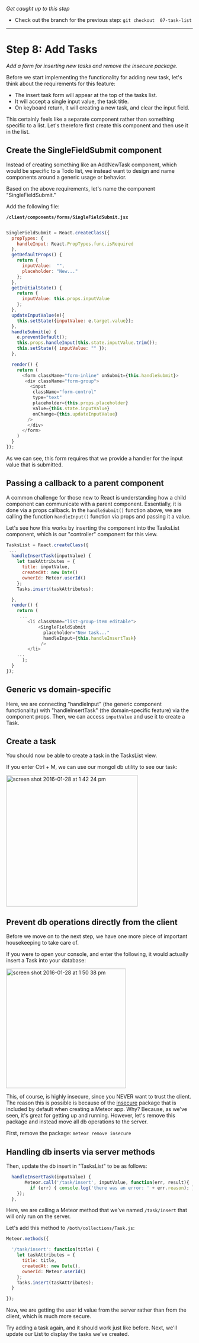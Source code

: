 *Get caught up to this step*
- Check out the branch for the previous step: ```git checkout  07-task-list``` 


<hr>

# Step 8: Add Tasks

_Add a form for inserting new tasks and remove the insecure package._

Before we start implementing the functionality for adding new task, let's think about the requirements for this feature:

- The insert task form will appear at the top of the tasks list.
- It will accept a single input value, the task title.
- On keyboard return, it will creating a new task, and clear the input field.

This certainly feels like a separate component rather than something specific to a list.  Let's therefore first create this component and then use it in the list.

## Create the SingleFieldSubmit component

Instead of creating something like an AddNewTask component, which would be specific to a Todo list, we instead want to design and name components around a generic usage or behavior. 

Based on the above requirements, let's name the component "SingleFieldSubmit." 

 Add the following file:
 
**```/client/components/forms/SingleFieldSubmit.jsx```**

```js

SingleFieldSubmit = React.createClass({
  propTypes: {
    handleInput: React.PropTypes.func.isRequired
  },
  getDefaultProps() {
    return {
      inputValue:  "",
      placeholder: "New..."
    };
  },
  getInitialState() {
    return {
      inputValue: this.props.inputValue
    };
  },
  updateInputValue(e){
  	this.setState({inputValue: e.target.value});
  },
  handleSubmit(e) {
    e.preventDefault();
    this.props.handleInput(this.state.inputValue.trim());
    this.setState({ inputValue: "" });
  },

  render() {
    return (
      <form className="form-inline" onSubmit={this.handleSubmit}>
       <div className="form-group">
         <input
          className="form-control"
          type="text"
          placeholder={this.props.placeholder}
          value={this.state.inputValue}
          onChange={this.updateInputValue}
        />
        </div>
      </form>
    )
  }
});

```

As we can see, this form requires that we provide a handler for the input value that is submitted.  

## Passing a callback to a parent component

A common challenge for those new to React is understanding how a child component can communicate with a parent component.  Essentially, it is done via a props callback.  In the ```handleSubmit()``` function above, we are calling the function ```handleInput()``` function via props and passing it a value.

Let's see how this works by inserting the component into the TasksList component, which is our "controller" component for this view.

```js
TasksList = React.createClass({
 ...
  handleInsertTask(inputValue) {
  	let taskAttributes = {
      title: inputValue,
      createdAt: new Date()
      ownerId: Meteor.userId()
    };
    Tasks.insert(taskAttributes);

  },
  render() {
    return (
     ...
        <li className="list-group-item editable">
            <SingleFieldSubmit
              placeholder="New task..."
              handleInput={this.handleInsertTask}
             />
        </li>
    ...
      );
  }
});
```

## Generic vs domain-specific
Here, we are connecting "handleInput" (the generic component functionality) with "handleInsertTask" (the domain-specific feature) via the component props.  Then, we can access ```inputValue``` and use it to create a Task.


## Create a task

You should now be able to create a task in the TasksList view.

 If you enter Ctrl + M, we can use our mongol db utility to see our task:

<img width="355" alt="screen shot 2016-01-28 at 1 42 24 pm" src="https://cloud.githubusercontent.com/assets/819213/12655049/0d220a72-c5c5-11e5-9ce5-f21e1a4f27dd.png">

## Prevent db operations directly from the client
Before we move on to the next step, we have one more piece of important housekeeping to take care of.

If you were to open your console, and enter the following, it would actually insert a Task into your database:

<img width="323" alt="screen shot 2016-01-28 at 1 50 38 pm" src="https://cloud.githubusercontent.com/assets/819213/12655330/6c2aa082-c5c6-11e5-9d84-f34dfb1e3933.png">

This, of course, is highly insecure, since you NEVER want to trust the client.  The reason this is possible is because of the [insecure](https://atmospherejs.com/meteor/insecure) package that is included by default when creating a Meteor app. Why?  Because, as we've seen, it's great for getting up and running.  However, let's remove this package and instead move all db operations to the server.

First, remove the package: ```meteor remove insecure```

## Handling db inserts via server methods
Then, update the db insert in "TasksList" to be as follows:

```js
  handleInsertTask(inputValue) {
	   Meteor.call('/task/insert', inputValue, function(err, result){
	   	 if (err) { console.log('there was an error: ' + err.reason); };
    });
  },
```

Here, we are calling a Meteor method that we've named ```/task/insert``` that will only run on the server.

Let's add this method to ```/both/collections/Task.js```:

```js
Meteor.methods({

  '/task/insert': function(title) {
    let taskAttributes = {
      title: title,
      createdAt: new Date(),
      ownerId: Meteor.userId()
    };
    Tasks.insert(taskAttributes);
  }

});

```

Now, we are getting the user id value from the server rather than from the client, which is much more secure.

Try adding a task again, and it should work just like before. Next, we'll update our List to display the tasks we've created.